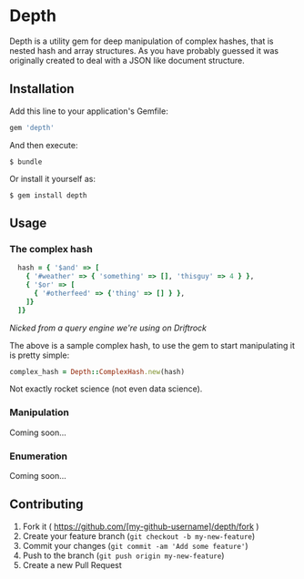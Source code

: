 # Depth

Depth is a utility gem for deep manipulation of complex hashes, that
is nested hash and array structures. As you have probably guessed it
was originally created to deal with a JSON like document structure.


## Installation

Add this line to your application's Gemfile:

```ruby
gem 'depth'
```

And then execute:

    $ bundle

Or install it yourself as:

    $ gem install depth

## Usage

### The complex hash

```ruby
  hash = { '$and' => [
    { '#weather' => { 'something' => [], 'thisguy' => 4 } },
    { '$or' => [
      { '#otherfeed' => {'thing' => [] } },
    ]}
  ]}
```
_Nicked from a query engine we're using on Driftrock_

The above is a sample complex hash, to use the gem to
start manipulating it is pretty simple:

```ruby
complex_hash = Depth::ComplexHash.new(hash)
```

Not exactly rocket science (not even data science).

### Manipulation

Coming soon...

### Enumeration

Coming soon...

## Contributing

1. Fork it ( https://github.com/[my-github-username]/depth/fork )
2. Create your feature branch (`git checkout -b my-new-feature`)
3. Commit your changes (`git commit -am 'Add some feature'`)
4. Push to the branch (`git push origin my-new-feature`)
5. Create a new Pull Request

